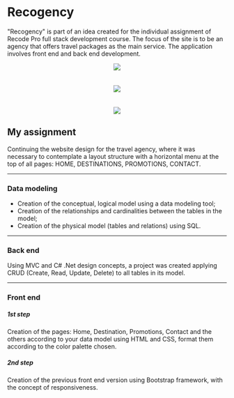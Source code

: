 # Recogency
"Recogency" is part of an idea created for the individual assignment of Recode Pro full stack development course. The focus of the site is to be an agency that offers travel packages as the main service. The application involves front end and back end development.

<div align="center">
  <img src="https://res.cloudinary.com/srcmilena/image/upload/v1648756103/v1_recogency_promocoes_unpzew.jpg"/>
  </br></br></br>
  <img src="https://res.cloudinary.com/srcmilena/image/upload/v1648756103/v1_recogency_promocoes2_qb0met.jpg"/>
  </br></br></br>
  <img src="https://res.cloudinary.com/srcmilena/image/upload/v1648756103/v1_recogency_contato_bxnszu.jpg"/>
</div>

## My assignment
Continuing the website design for the travel agency, where it was necessary to contemplate a layout structure with a horizontal menu at the top of all pages: HOME, DESTINATIONS, PROMOTIONS, CONTACT.

***

### Data modeling  
- Creation of the conceptual, logical model using a data modeling tool; 
- Creation of the relationships and cardinalities between the tables in the model; 
- Creation of the physical model (tables and relations) using SQL. 

***

### Back end  
Using MVC and C# .Net design concepts, a project was created applying CRUD (Create, Read, Update, Delete) to all tables in its model. 

***

### Front end 
##### 1st step
Creation of the pages: Home, Destination, Promotions, Contact and the others according to your data model using HTML and CSS, format them according to the color palette chosen.

##### 2nd step  
Creation of the previous front end version using Bootstrap framework, with the concept of responsiveness. 
